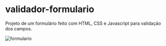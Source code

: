 # validador-formulario
Projeto de um formulário feito com HTML, CSS e Javascript para validação dos campos. 

![formulario](https://user-images.githubusercontent.com/59463323/154869388-69ca9ca0-ae7a-4127-9aab-0c71c0716fc8.png)
